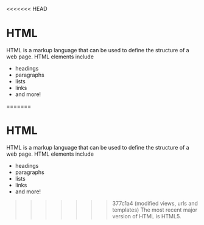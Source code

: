 <<<<<<< HEAD
# HTML

HTML is a markup language that can be used to define the structure of a web page. HTML elements include

* headings
* paragraphs
* lists
* links
* and more!

=======
# HTML

HTML is a markup language that can be used to define the structure of a web page. HTML elements include

* headings
* paragraphs
* lists
* links
* and more!

>>>>>>> 377c1a4 (modified views, urls and templates)
The most recent major version of HTML is HTML5.